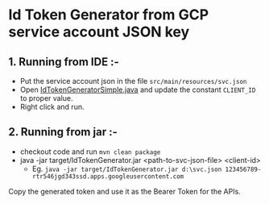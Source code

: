 # Id Token Generator from GCP service account JSON key

## 1. Running from IDE :-
* Put the service account json in the file `src/main/resources/svc.json`
* Open [IdTokenGeneratorSimple.java](src/main/java/org/manu/gcp/idtoken/IdTokenGeneratorSimple.java) and update the constant `CLIENT_ID` to proper value.
* Right click and run.

## 2. Running from jar :-
* checkout code and run `mvn clean package`
* java -jar target/IdTokenGenerator.jar &lt;path-to-svc-json-file&gt; &lt;client-id&gt;
    * Eg. `java -jar target/IdTokenGenerator.jar d:\svc.json 123456789-rtr546jgd343ssd.apps.googleusercontent.com`


Copy the generated token and use it as the Bearer Token for the APIs.